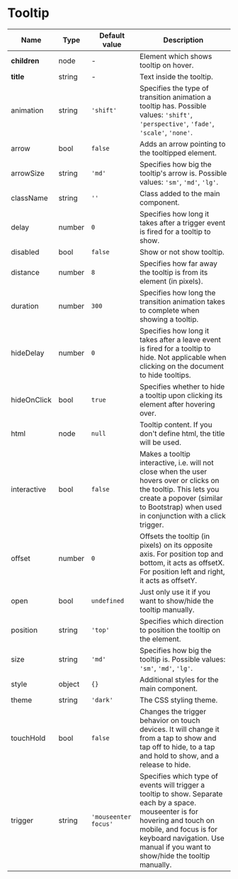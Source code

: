 # Tooltip

| Name         | Type   | Default value             | Description                                                                                                                                                                                                                               |
|--------------|--------|---------------------------|-------------------------------------------------------------------------------------------------------------------------------------------------------------------------------------------------------------------------------------------|
| **children** | node   | -	                        | Element which shows tooltip on hover.                                                                                                                                                                                                     |
| **title**    | string | -	                        | Text inside the tooltip.                                                                                                                                                                                                                  |
| animation 	 | string | ```'shift'```	            | Specifies the type of transition animation a tooltip has. Possible values: ```'shift'```, ```'perspective'```, ```'fade'```, ```'scale'```, ```'none'```.                                                                                 |
| arrow 	     | bool   | ```false```	              | Adds an arrow pointing to the tooltipped element.                                                                                                                                                                                         |
| arrowSize 	 | string | ```'md'```	              | Specifies how big the tooltip's arrow is. Possible values: ```'sm'```, ```'md'```, ```'lg'```.                                                                                                                                            |
| className 	 | string | ```''```	                | Class added to the main component.                                                                                                                                                                                                        |
| delay 	     | number | ```0```	                  | Specifies how long it takes after a trigger event is fired for a tooltip to show.                                                                                                                                                         |
| disabled 	   | bool   | ```false```	              | Show or not show tooltip.                                                                                                                                                                                                                 |
| distance 	   | number | ```8```	                  | Specifies how far away the tooltip is from its element (in pixels).                                                                                                                                                                       |
| duration 	   | number | ```300```	                | Specifies how long the transition animation takes to complete when showing a tooltip.                                                                                                                                                     |
| hideDelay 	 | number | ```0```	                  | Specifies how long it takes after a leave event is fired for a tooltip to hide. Not applicable when clicking on the document to hide tooltips.                                                                                            |
| hideOnClick  | bool   | ```true```	              | Specifies whether to hide a tooltip upon clicking its element after hovering over.                                                                                                                                                        |
| html 	       | node   | ```null```	              | Tooltip content. If you don't define html, the title will be used.                                                                                                                                                                        |
| interactive  | bool   | ```false```	              | Makes a tooltip interactive, i.e. will not close when the user hovers over or clicks on the tooltip. This lets you create a popover (similar to Bootstrap) when used in conjunction with a click trigger.                                 |
| offset 	     | number | ```0```	                  | Offsets the tooltip (in pixels) on its opposite axis. For position top and bottom, it acts as offsetX. For position left and right, it acts as offsetY.                                                                                   |
| open 	       | bool   | ```undefined```	          | Just only use it if you want to show/hide the tooltip manually.                                                                                                                                                                           |
| position 	   | string | ```'top'```	              | Specifies which direction to position the tooltip on the element.                                                                                                                                                                         |
| size 	       | string | ```'md'```	              | Specifies how big the tooltip is. Possible values: ```'sm'```, ```'md'```, ```'lg'```.                                                                                                                                                    |
| style 	     | object | ```{}```	                | Additional styles for the main component.                                                                                                                                                                                                 |
| theme 	     | string | ```'dark'```	            | The CSS styling theme.                                                                                                                                                                                                                    |
| touchHold 	 | bool   | ```false```	              | Changes the trigger behavior on touch devices. It will change it from a tap to show and tap off to hide, to a tap and hold to show, and a release to hide.                                                                                |
| trigger 	   | string | ```'mouseenter focus'```  | Specifies which type of events will trigger a tooltip to show. Separate each by a space. mouseenter is for hovering and touch on mobile, and focus is for keyboard navigation. Use manual if you want to show/hide the tooltip manually.  |

